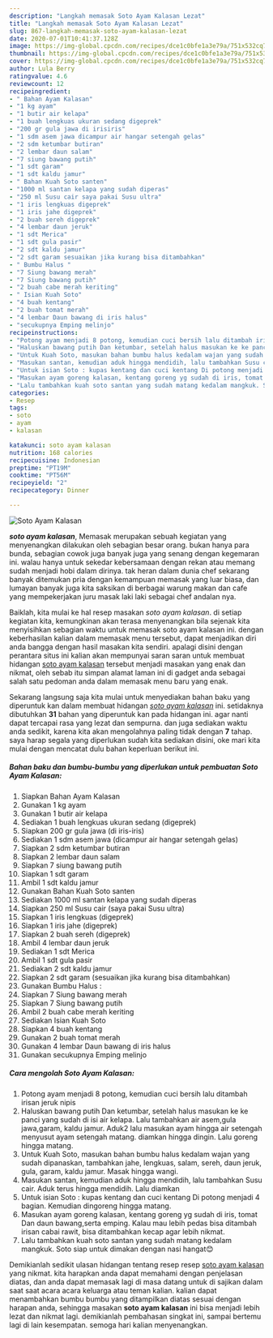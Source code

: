 ```yaml
---
description: "Langkah memasak Soto Ayam Kalasan Lezat"
title: "Langkah memasak Soto Ayam Kalasan Lezat"
slug: 867-langkah-memasak-soto-ayam-kalasan-lezat
date: 2020-07-01T10:41:37.128Z
image: https://img-global.cpcdn.com/recipes/dce1c0bfe1a3e79a/751x532cq70/soto-ayam-kalasan-foto-resep-utama.jpg
thumbnail: https://img-global.cpcdn.com/recipes/dce1c0bfe1a3e79a/751x532cq70/soto-ayam-kalasan-foto-resep-utama.jpg
cover: https://img-global.cpcdn.com/recipes/dce1c0bfe1a3e79a/751x532cq70/soto-ayam-kalasan-foto-resep-utama.jpg
author: Lula Berry
ratingvalue: 4.6
reviewcount: 12
recipeingredient:
- " Bahan Ayam Kalasan"
- "1 kg ayam"
- "1 butir air kelapa"
- "1 buah lengkuas ukuran sedang digeprek"
- "200 gr gula jawa di irisiris"
- "1 sdm asem jawa dicampur air hangar setengah gelas"
- "2 sdm ketumbar butiran"
- "2 lembar daun salam"
- "7 siung bawang putih"
- "1 sdt garam"
- "1 sdt kaldu jamur"
- " Bahan Kuah Soto santen"
- "1000 ml santan kelapa yang sudah diperas"
- "250 ml Susu cair saya pakai Susu ultra"
- "1 iris lengkuas digeprek"
- "1 iris jahe digeprek"
- "2 buah sereh digeprek"
- "4 lembar daun jeruk"
- "1 sdt Merica"
- "1 sdt gula pasir"
- "2 sdt kaldu jamur"
- "2 sdt garam sesuaikan jika kurang bisa ditambahkan"
- " Bumbu Halus "
- "7 Siung bawang merah"
- "7 Siung bawang putih"
- "2 buah cabe merah keriting"
- " Isian Kuah Soto"
- "4 buah kentang"
- "2 buah tomat merah"
- "4 lembar Daun bawang di iris halus"
- "secukupnya Emping melinjo"
recipeinstructions:
- "Potong ayam menjadi 8 potong, kemudian cuci bersih lalu ditambah irisan jeruk nipis"
- "Haluskan bawang putih Dan ketumbar, setelah halus masukan ke ke panci yang sudah di isi air kelapa. Lalu tambahkan air asem,gula jawa,garam, kaldu jamur. Aduk2 lalu masukan ayam hingga air setengah menyusut ayam setengah matang. diamkan hingga dingin. Lalu goreng hingga matang."
- "Untuk Kuah Soto, masukan bahan bumbu halus kedalam wajan yang sudah dipanaskan, tambahkan jahe, lengkuas, salam, sereh, daun jeruk, gula, garam, kaldu jamur. Masak hingga wangi."
- "Masukan santan, kemudian aduk hingga mendidih, lalu tambahkan Susu cair. Aduk terus hingga mendidih. Lalu diamkan"
- "Untuk isian Soto : kupas kentang dan cuci kentang Di potong menjadi 4 bagian. Kemudian dingoreng hingga matang."
- "Masukan ayam goreng kalasan, kentang goreng yg sudah di iris, tomat Dan daun bawang,serta emping. Kalau mau lebih pedas bisa ditambah irisan cabai rawit, bisa ditambahkan kecap agar lebih nikmat."
- "Lalu tambahkan kuah soto santan yang sudah matang kedalam mangkuk. Soto siap untuk dimakan dengan nasi hangat😊"
categories:
- Resep
tags:
- soto
- ayam
- kalasan

katakunci: soto ayam kalasan 
nutrition: 168 calories
recipecuisine: Indonesian
preptime: "PT19M"
cooktime: "PT56M"
recipeyield: "2"
recipecategory: Dinner

---
```



![Soto Ayam Kalasan](https://img-global.cpcdn.com/recipes/dce1c0bfe1a3e79a/751x532cq70/soto-ayam-kalasan-foto-resep-utama.jpg)

<b><i>soto ayam kalasan</i></b>, Memasak merupakan sebuah kegiatan yang menyenangkan dilakukan oleh sebagian besar orang. bukan hanya para bunda, sebagian cowok juga banyak juga yang senang dengan kegemaran ini. walau hanya untuk sekedar kebersamaan dengan rekan atau memang sudah menjadi hobi dalam dirinya. tak heran dalam dunia chef sekarang banyak ditemukan pria dengan kemampuan memasak yang luar biasa, dan lumayan banyak juga kita saksikan di berbagai warung makan dan cafe yang mempekerjakan juru masak laki laki sebagai chef andalan nya.



Baiklah, kita mulai ke hal resep masakan <i>soto ayam kalasan</i>. di setiap kegiatan kita, kemungkinan akan terasa menyenangkan bila sejenak kita menyisihkan sebagian waktu untuk memasak soto ayam kalasan ini. dengan keberhasilan kalian dalam memasak menu tersebut, dapat menjadikan diri anda bangga dengan hasil masakan kita sendiri. apalagi disini dengan perantara situs ini kalian akan mempunyai saran saran untuk membuat hidangan <u>soto ayam kalasan</u> tersebut menjadi masakan yang enak dan nikmat, oleh sebab itu simpan alamat laman ini di gadget anda sebagai salah satu pedoman anda dalam memasak menu baru yang enak.


Sekarang langsung saja kita mulai untuk menyediakan bahan baku yang diperuntuk kan dalam membuat hidangan <u><i>soto ayam kalasan</i></u> ini. setidaknya dibutuhkan <b>31</b> bahan yang diperuntuk kan pada hidangan ini. agar nanti dapat tercapai rasa yang lezat dan sempurna. dan juga sediakan waktu anda sedikit, karena kita akan mengolahnya paling tidak dengan <b>7</b> tahap. saya harap segala yang diperlukan sudah kita sediakan disini, oke mari kita mulai dengan mencatat dulu bahan keperluan berikut ini.

<!--inarticleads1-->

##### Bahan baku dan bumbu-bumbu yang diperlukan untuk pembuatan Soto Ayam Kalasan:

1. Siapkan  Bahan Ayam Kalasan
1. Gunakan 1 kg ayam
1. Gunakan 1 butir air kelapa
1. Sediakan 1 buah lengkuas ukuran sedang (digeprek)
1. Siapkan 200 gr gula jawa (di iris-iris)
1. Sediakan 1 sdm asem jawa (dicampur air hangar setengah gelas)
1. Siapkan 2 sdm ketumbar butiran
1. Siapkan 2 lembar daun salam
1. Siapkan 7 siung bawang putih
1. Siapkan 1 sdt garam
1. Ambil 1 sdt kaldu jamur
1. Gunakan  Bahan Kuah Soto santen
1. Sediakan 1000 ml santan kelapa yang sudah diperas
1. Siapkan 250 ml Susu cair (saya pakai Susu ultra)
1. Siapkan 1 iris lengkuas (digeprek)
1. Siapkan 1 iris jahe (digeprek)
1. Siapkan 2 buah sereh (digeprek)
1. Ambil 4 lembar daun jeruk
1. Sediakan 1 sdt Merica
1. Ambil 1 sdt gula pasir
1. Sediakan 2 sdt kaldu jamur
1. Siapkan 2 sdt garam (sesuaikan jika kurang bisa ditambahkan)
1. Gunakan  Bumbu Halus :
1. Siapkan 7 Siung bawang merah
1. Siapkan 7 Siung bawang putih
1. Ambil 2 buah cabe merah keriting
1. Sediakan  Isian Kuah Soto
1. Siapkan 4 buah kentang
1. Gunakan 2 buah tomat merah
1. Gunakan 4 lembar Daun bawang di iris halus
1. Gunakan secukupnya Emping melinjo




<!--inarticleads2-->

##### Cara mengolah Soto Ayam Kalasan:

1. Potong ayam menjadi 8 potong, kemudian cuci bersih lalu ditambah irisan jeruk nipis
1. Haluskan bawang putih Dan ketumbar, setelah halus masukan ke ke panci yang sudah di isi air kelapa. Lalu tambahkan air asem,gula jawa,garam, kaldu jamur. Aduk2 lalu masukan ayam hingga air setengah menyusut ayam setengah matang. diamkan hingga dingin. Lalu goreng hingga matang.
1. Untuk Kuah Soto, masukan bahan bumbu halus kedalam wajan yang sudah dipanaskan, tambahkan jahe, lengkuas, salam, sereh, daun jeruk, gula, garam, kaldu jamur. Masak hingga wangi.
1. Masukan santan, kemudian aduk hingga mendidih, lalu tambahkan Susu cair. Aduk terus hingga mendidih. Lalu diamkan
1. Untuk isian Soto : kupas kentang dan cuci kentang Di potong menjadi 4 bagian. Kemudian dingoreng hingga matang.
1. Masukan ayam goreng kalasan, kentang goreng yg sudah di iris, tomat Dan daun bawang,serta emping. Kalau mau lebih pedas bisa ditambah irisan cabai rawit, bisa ditambahkan kecap agar lebih nikmat.
1. Lalu tambahkan kuah soto santan yang sudah matang kedalam mangkuk. Soto siap untuk dimakan dengan nasi hangat😊




Demikianlah sedikit ulasan hidangan tentang resep resep <u>soto ayam kalasan</u> yang nikmat. kita harapkan anda dapat memahami dengan penjelasan diatas, dan anda dapat memasak lagi di masa datang untuk di sajikan dalam saat saat acara acara keluarga atau teman kalian. kalian dapat menambahkan bumbu bumbu yang ditampilkan diatas sesuai dengan harapan anda, sehingga masakan <b>soto ayam kalasan</b> ini bisa menjadi lebih lezat dan nikmat lagi. demikianlah pembahasan singkat ini, sampai bertemu lagi di lain kesempatan. semoga hari kalian menyenangkan.
